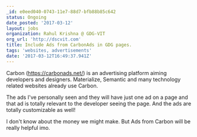 ```yaml
---
_id: e0eed040-0743-11e7-88d7-bfb88b85c642
status: Ongoing
date_posted: '2017-03-12'
layout: jobs
organization: Rahul Krishna @ GDG-VIT
org_url: 'http://dscvit.com'
title: Include Ads from CarbonAds in GDG pages.
tags: 'websites, advertisements'
date: '2017-03-12T16:49:37.941Z'
---
```

Carbon (https://carbonads.net/) is an advertising platform aiming developers and designers. Materialize, Semantic and many technology related websites already use Carbon.

The ads I've personally seen and they will have just one ad on a page and that ad is totally relevant to the developer seeing the page. And the ads are totally customizable as well!

I don't know about the money we might make. But Ads from Carbon will be really helpful imo.
